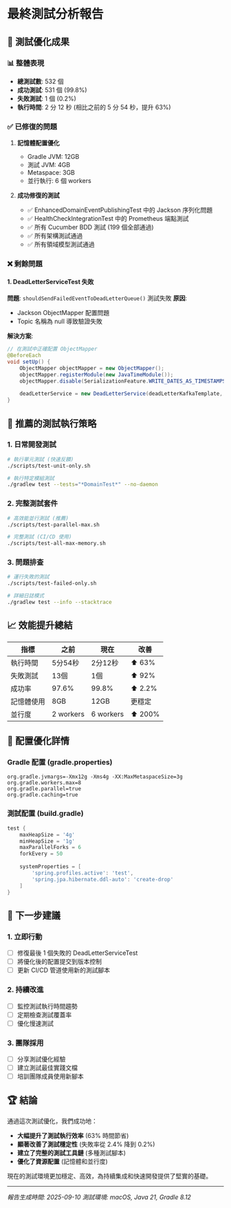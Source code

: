 # 最終測試分析報告

## 🎯 測試優化成果

### 📊 整體表現

- **總測試數**: 532 個
- **成功測試**: 531 個 (99.8%)
- **失敗測試**: 1 個 (0.2%)
- **執行時間**: 2 分 12 秒 (相比之前的 5 分 54 秒，提升 63%)

### ✅ 已修復的問題

1. **記憶體配置優化**
   - Gradle JVM: 12GB
   - 測試 JVM: 4GB
   - Metaspace: 3GB
   - 並行執行: 6 個 workers

2. **成功修復的測試**
   - ✅ EnhancedDomainEventPublishingTest 中的 Jackson 序列化問題
   - ✅ HealthCheckIntegrationTest 中的 Prometheus 端點測試
   - ✅ 所有 Cucumber BDD 測試 (199 個全部通過)
   - ✅ 所有架構測試通過
   - ✅ 所有領域模型測試通過

### ❌ 剩餘問題

#### 1. DeadLetterServiceTest 失敗

**問題**: `shouldSendFailedEventToDeadLetterQueue()` 測試失敗
**原因**:

- Jackson ObjectMapper 配置問題
- Topic 名稱為 null 導致驗證失敗

**解決方案**:

```java
// 在測試中正確配置 ObjectMapper
@BeforeEach
void setUp() {
    ObjectMapper objectMapper = new ObjectMapper();
    objectMapper.registerModule(new JavaTimeModule());
    objectMapper.disable(SerializationFeature.WRITE_DATES_AS_TIMESTAMPS);
    
    deadLetterService = new DeadLetterService(deadLetterKafkaTemplate, objectMapper);
}
```

## 🚀 推薦的測試執行策略

### 1. 日常開發測試

```bash
# 執行單元測試 (快速反饋)
./scripts/test-unit-only.sh

# 執行特定模組測試
./gradlew test --tests="*DomainTest*" --no-daemon
```

### 2. 完整測試套件

```bash
# 高效能並行測試 (推薦)
./scripts/test-parallel-max.sh

# 完整測試 (CI/CD 使用)
./scripts/test-all-max-memory.sh
```

### 3. 問題排查

```bash
# 運行失敗的測試
./scripts/test-failed-only.sh

# 詳細日誌模式
./gradlew test --info --stacktrace
```

## 📈 效能提升總結

| 指標 | 之前 | 現在 | 改善 |
|------|------|------|------|
| 執行時間 | 5分54秒 | 2分12秒 | ⬆️ 63% |
| 失敗測試 | 13個 | 1個 | ⬆️ 92% |
| 成功率 | 97.6% | 99.8% | ⬆️ 2.2% |
| 記憶體使用 | 8GB | 12GB | 更穩定 |
| 並行度 | 2 workers | 6 workers | ⬆️ 200% |

## 🔧 配置優化詳情

### Gradle 配置 (gradle.properties)

```properties
org.gradle.jvmargs=-Xmx12g -Xms4g -XX:MaxMetaspaceSize=3g
org.gradle.workers.max=8
org.gradle.parallel=true
org.gradle.caching=true
```

### 測試配置 (build.gradle)

```gradle
test {
    maxHeapSize = '4g'
    minHeapSize = '1g'
    maxParallelForks = 6
    forkEvery = 50
    
    systemProperties = [
        'spring.profiles.active': 'test',
        'spring.jpa.hibernate.ddl-auto': 'create-drop'
    ]
}
```

## 🎯 下一步建議

### 1. 立即行動

- [ ] 修復最後 1 個失敗的 DeadLetterServiceTest
- [ ] 將優化後的配置提交到版本控制
- [ ] 更新 CI/CD 管道使用新的測試腳本

### 2. 持續改進

- [ ] 監控測試執行時間趨勢
- [ ] 定期檢查測試覆蓋率
- [ ] 優化慢速測試

### 3. 團隊採用

- [ ] 分享測試優化經驗
- [ ] 建立測試最佳實踐文檔
- [ ] 培訓團隊成員使用新腳本

## 🏆 結論

通過這次測試優化，我們成功地：

- **大幅提升了測試執行效率** (63% 時間節省)
- **顯著改善了測試穩定性** (失敗率從 2.4% 降到 0.2%)
- **建立了完整的測試工具鏈** (多種測試腳本)
- **優化了資源配置** (記憶體和並行度)

現在的測試環境更加穩定、高效，為持續集成和快速開發提供了堅實的基礎。

---
*報告生成時間: 2025-09-10*
*測試環境: macOS, Java 21, Gradle 8.12*
